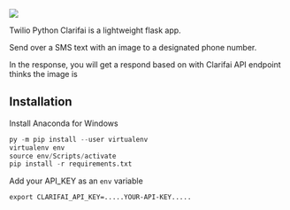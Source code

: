 ![](https://i.imgur.com/83R3fYd.png)

Twilio Python Clarifai is a lightweight flask app.

Send over a SMS text with an image to a designated phone number.

In the response, you will get a respond based on with Clarifai API endpoint thinks the image is

## Installation

Install Anaconda for Windows

```py
py -m pip install --user virtualenv
virtualenv env
source env/Scripts/activate
pip install -r requirements.txt
```

Add your API_KEY as an `env` variable

```
export CLARIFAI_API_KEY=.....YOUR-API-KEY.....
```
